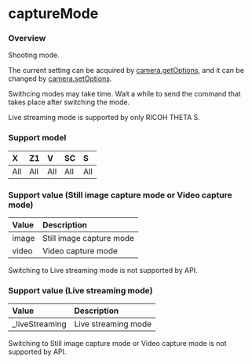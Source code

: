# captureMode

### Overview

Shooting mode.

The current setting can be acquired by [camera.getOptions](../commands/camera.get_options.md), and it can be changed by [camera.setOptions](../commands/camera.set_options.md).

Swithcing modes may take time. Wait a while to send the command that takes place after switching the mode.

Live streaming mode is supported by only RICOH THETA S.

### Support model

| X | Z1 | V | SC | S |
|:--|:--|:--|:--|:--|
| All | All | All | All | All |

### Support value (Still image capture mode or Video capture mode)

| Value | Description |
|:--|:--|
| image | Still image capture mode |
| video | Video capture mode |

Switching to Live streaming mode is not supported by API.

### Support value (Live streaming mode)

| Value | Description |
|:--|:--|
| _liveStreaming | Live streaming mode |

Switching to Still image capture mode or Video capture mode is not supported by API.
